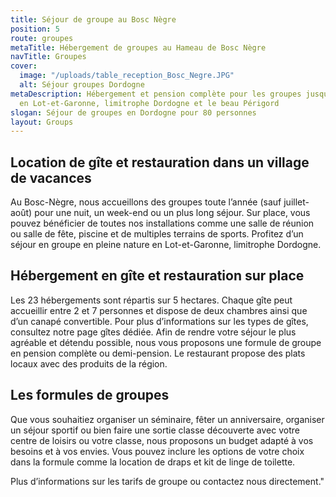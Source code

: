```yaml
---
title: Séjour de groupe au Bosc Nègre
position: 5
route: groupes
metaTitle: Hébergement de groupes au Hameau de Bosc Nègre
navTitle: Groupes
cover:
  image: "/uploads/table_reception_Bosc_Negre.JPG"
  alt: Séjour groupes Dordogne
metaDescription: Hébergement et pension complète pour les groupes jusqu'à 80 personnes
  en Lot-et-Garonne, limitrophe Dordogne et le beau Périgord
slogan: Séjour de groupes en Dordogne pour 80 personnes
layout: Groups
---
```


## Location de gîte et restauration dans un village de vacances


Au Bosc-Nègre, nous accueillons des groupes toute l’année (sauf juillet-août) pour une nuit, un week-end ou un plus long séjour. Sur place, vous pouvez bénéficier de toutes nos installations comme une salle de réunion ou salle de fête, piscine et de multiples terrains de sports. Profitez d’un séjour en groupe en pleine nature en Lot-et-Garonne, limitrophe Dordogne.

## Hébergement en gîte et restauration sur place


Les 23 hébergements sont répartis sur 5 hectares. Chaque gîte peut accueillir entre 2 et 7 personnes et dispose de deux chambres ainsi que d’un canapé convertible. Pour plus d’informations sur les types de gîtes, consultez notre page gîtes dédiée.
Afin de rendre votre séjour le plus agréable et détendu possible, nous vous proposons une formule de groupe en pension complète ou demi-pension. Le restaurant propose des plats locaux avec des produits de la région.

## Les formules de groupes


Que vous souhaitiez organiser un séminaire, fêter un anniversaire, organiser un séjour sportif ou bien faire une sortie classe découverte avec votre centre de loisirs ou votre classe, nous proposons un budget adapté à vos besoins et à vos envies.
Vous pouvez inclure les options de votre choix dans la formule comme la location de draps et kit de linge de toilette.

Plus d’informations sur les tarifs de groupe ou contactez nous directement."